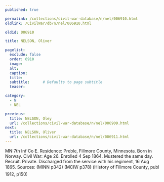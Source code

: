 ```yaml
---
published: true

permalink: /collections/civil-war-database/n/nel/006910.html
oldlink: /CivilWar/db/n/nel/006910.html

oldid: 006910

title: NELSON, Oliver

pagelist:
  exclude: false
  order: 6910
  image: 
  alt:
  caption:
  title:
  subtitle:      # Defaults to page subtitle
  teaser:

category: 
  - N 
  - NEL

previous:
  title: NELSON, Oley
  url: /collections/civil-war-database/n/nel/006909.html  
next:
  title: NELSON, Oliver
  url: /collections/civil-war-database/n/nel/006911.html   
---
```

MN 7th Inf Co E. Residence: Preble, Fillmore County, Minnesota. Born in Norway. Civil War: Age 26. Enrolled 4 Sep 1864. Mustered the same day. Recruit. Private. Discharged from the service with his regiment, 16 Aug 1865. Sources: (MINN p342) (MCIW p378) (&#147;History of Fillmore County&#148;, publ 1912, p150)